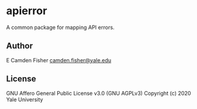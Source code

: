 # apierror

A common package for mapping API errors.

## Author

E Camden Fisher <camden.fisher@yale.edu>

## License

GNU Affero General Public License v3.0 (GNU AGPLv3)
Copyright (c) 2020 Yale University